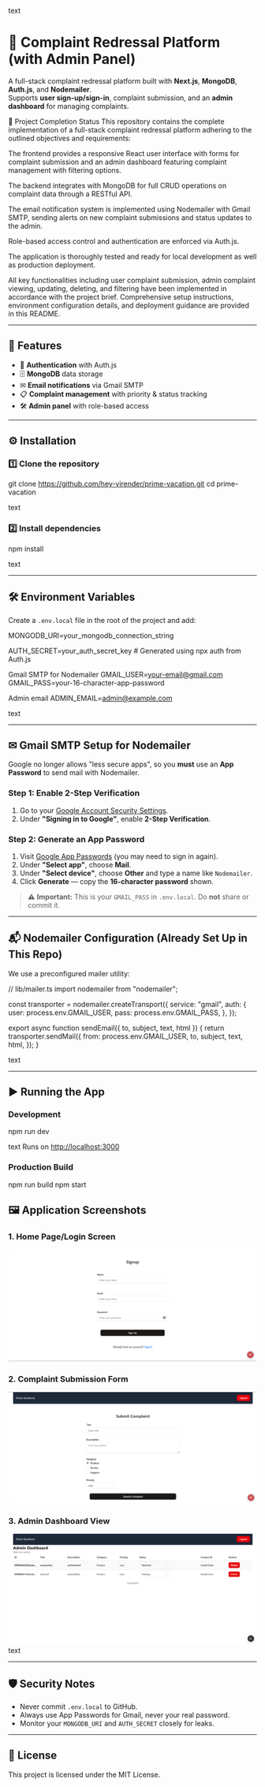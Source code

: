 text
# 📢 Complaint Redressal Platform (with Admin Panel)

A full-stack complaint redressal platform built with **Next.js**, **MongoDB**, **Auth.js**, and **Nodemailer**.  
Supports **user sign-up/sign-in**, complaint submission, and an **admin dashboard** for managing complaints.

📌 Project Completion Status
This repository contains the complete implementation of a full-stack complaint redressal platform adhering to the outlined objectives and requirements:

The frontend provides a responsive React user interface with forms for complaint submission and an admin dashboard featuring complaint management with filtering options.

The backend integrates with MongoDB for full CRUD operations on complaint data through a RESTful API.

The email notification system is implemented using Nodemailer with Gmail SMTP, sending alerts on new complaint submissions and status updates to the admin.

Role-based access control and authentication are enforced via Auth.js.

The application is thoroughly tested and ready for local development as well as production deployment.

All key functionalities including user complaint submission, admin complaint viewing, updating, deleting, and filtering have been implemented in accordance with the project brief. Comprehensive setup instructions, environment configuration details, and deployment guidance are provided in this README.

---

## 🚀 Features

- 🔐 **Authentication** with Auth.js
- 🗄 **MongoDB** data storage
- ✉ **Email notifications** via Gmail SMTP
- 📋 **Complaint management** with priority & status tracking
- 🛠 **Admin panel** with role-based access

---

## ⚙️ Installation

### 1️⃣ Clone the repository
git clone https://github.com/hey-virender/prime-vacation.git
cd prime-vacation

text

### 2️⃣ Install dependencies
npm install

text

---

## 🛠 Environment Variables

Create a `.env.local` file in the root of the project and add:

MONGODB_URI=your_mongodb_connection_string

AUTH_SECRET=your_auth_secret_key # Generated using npx auth from Auth.js

Gmail SMTP for Nodemailer
GMAIL_USER=your-email@gmail.com
GMAIL_PASS=your-16-character-app-password

Admin email
ADMIN_EMAIL=admin@example.com

text

---

## ✉ Gmail SMTP Setup for Nodemailer

Google no longer allows "less secure apps", so you **must** use an **App Password** to send mail with Nodemailer.

### **Step 1: Enable 2-Step Verification**
1. Go to your [Google Account Security Settings](https://myaccount.google.com/security).
2. Under **"Signing in to Google"**, enable **2-Step Verification**.

### **Step 2: Generate an App Password**
1. Visit [Google App Passwords](https://myaccount.google.com/apppasswords) (you may need to sign in again).
2. Under **"Select app"**, choose **Mail**.
3. Under **"Select device"**, choose **Other** and type a name like `Nodemailer`.
4. Click **Generate** — copy the **16-character password** shown.

> ⚠ **Important:** This is your `GMAIL_PASS` in `.env.local`. Do **not** share or commit it.

---

## 📬 Nodemailer Configuration (Already Set Up in This Repo)

We use a preconfigured mailer utility:

// lib/mailer.ts
import nodemailer from "nodemailer";

const transporter = nodemailer.createTransport({
service: "gmail",
auth: {
user: process.env.GMAIL_USER,
pass: process.env.GMAIL_PASS,
},
});

export async function sendEmail({ to, subject, text, html }) {
return transporter.sendMail({
from: process.env.GMAIL_USER,
to,
subject,
text,
html,
});
}

text

---

## ▶ Running the App

### Development
npm run dev

text
Runs on [http://localhost:3000](http://localhost:3000)

### Production Build
npm run build
npm start


## 🖼 Application Screenshots

### 1. Home Page/Login Screen
![Signup](./screenshots/signup.png)

### 2. Complaint Submission Form
![Complaint Form](./screenshots/complaint.png)

### 3. Admin Dashboard View
![Admin Dashboard](./screenshots/admin.png)
text

---

## 🛡 Security Notes
- Never commit `.env.local` to GitHub.
- Always use App Passwords for Gmail, never your real password.
- Monitor your `MONGODB_URI` and `AUTH_SECRET` closely for leaks.

---

## 📄 License
This project is licensed under the MIT License.
